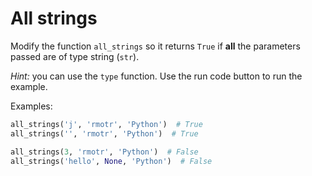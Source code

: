# All strings

Modify the function `all_strings` so it returns `True` if **all** the parameters passed are of type string (`str`).

_Hint:_ you can use the `type` function. Use the run code button to run the example.

Examples:

```python
all_strings('j', 'rmotr', 'Python')  # True
all_strings('', 'rmotr', 'Python')  # True

all_strings(3, 'rmotr', 'Python')  # False
all_strings('hello', None, 'Python')  # False
```
